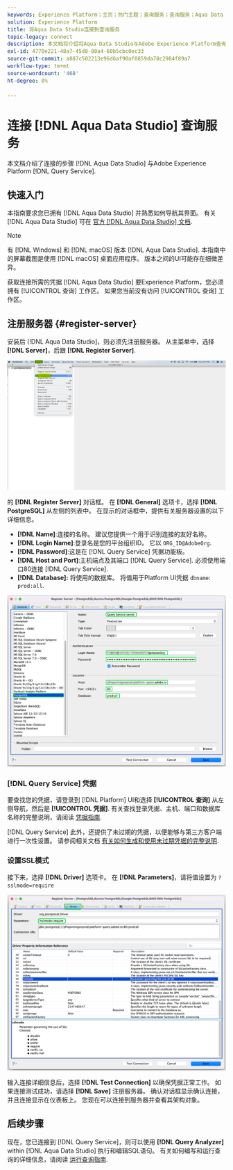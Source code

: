 ```yaml
---
keywords: Experience Platform；主页；热门主题；查询服务；查询服务；Aqua Data Studio;Aqua Data Studio；连接到查询服务；
solution: Experience Platform
title: 将Aqua Data Studio连接到查询服务
topic-legacy: connect
description: 本文档将介绍将Aqua Data Studio与Adobe Experience Platform查询服务连接的步骤。
exl-id: 4770e221-48a7-45d8-80a4-60b5cbc0ec33
source-git-commit: a887c502213e96d6af90af0859da78c2984f89a7
workflow-type: tm+mt
source-wordcount: '468'
ht-degree: 0%

---
```


# 连接 [!DNL Aqua Data Studio] 查询服务

本文档介绍了连接的步骤 [!DNL Aqua Data Studio] 与Adobe Experience Platform [!DNL Query Service].

## 快速入门

本指南要求您已拥有 [!DNL Aqua Data Studio] 并熟悉如何导航其界面。 有关 [!DNL Aqua Data Studio] 可在 [官方 [!DNL Aqua Data Studio] 文档](https://www.aquaclusters.com/app/home/project/public/aquadatastudio/wikibook/Documentation21.1/page/0/Aqua-Data-Studio-21-1).

>[!NOTE]
>
>有 [!DNL Windows] 和 [!DNL macOS] 版本 [!DNL Aqua Data Studio]. 本指南中的屏幕截图是使用 [!DNL macOS] 桌面应用程序。 版本之间的UI可能存在细微差异。

获取连接所需的凭据 [!DNL Aqua Data Studio] 要Experience Platform，您必须拥有 [!UICONTROL 查询] 工作区。 如果您当前没有访问 [!UICONTROL 查询] 工作区。

## 注册服务器 {#register-server}

安装后 [!DNL Aqua Data Studio]，则必须先注册服务器。 从主菜单中，选择 **[!DNL Server]**，后跟 **[!DNL Register Server]**.

![“Register Server（注册服务器）”下拉菜单突出显示。](../images/clients/aqua-data-studio/register-server.png)

的 **[!DNL Register Server]** 对话框。 在 **[!DNL General]** 选项卡，选择 **[!DNL PostgreSQL]** 从左侧的列表中。 在显示的对话框中，提供有关服务器设置的以下详细信息。

- **[!DNL Name]**:连接的名称。 建议您提供一个用于识别连接的友好名称。
- **[!DNL Login Name]**:登录名是您的平台组织ID。 它以 `ORG_ID@AdobeOrg`.
- **[!DNL Password]**:这是在 [!DNL Query Service] 凭据功能板。
- **[!DNL Host and Port]**:主机端点及其端口 [!DNL Query Service]. 必须使用端口80连接 [!DNL Query Service].
- **[!DNL Database]:** 将使用的数据库。 将值用于Platform UI凭据 `dbname`: `prod:all`.

![Aqua Data Studio常规选项卡，其中突出显示了必需的输入字段。](../images/clients/aqua-data-studio/register-server-general-tab.png)

### [!DNL Query Service] 凭据

要查找您的凭据，请登录到 [!DNL Platform] UI和选择 **[!UICONTROL 查询]** 从左侧导航，然后是 **[!UICONTROL 凭据]**. 有关查找登录凭据、主机、端口和数据库名称的完整说明，请阅读 [凭据指南](../ui/credentials.md).

[!DNL Query Service] 此外，还提供了未过期的凭据，以便能够与第三方客户端进行一次性设置。 请参阅相关文档 [有关如何生成和使用未过期凭据的完整说明](../ui/credentials.md#non-expiring-credentials).

### 设置SSL模式

接下来，选择 **[!DNL Driver]** 选项卡。 在 **[!DNL Parameters]**，请将值设置为 `?sslmode=require`

![Aqua Data Studio驱动程序选项卡，其中突出显示了参数字段。](../images/clients/aqua-data-studio/register-server-driver-tab.png)

输入连接详细信息后，选择 **[!DNL Test Connection]** 以确保凭据正常工作。 如果连接测试成功，请选择 **[!DNL Save]** 注册服务器。 确认对话框显示确认连接，并且连接显示在仪表板上。 您现在可以连接到服务器并查看其架构对象。

## 后续步骤

现在，您已连接到 [!DNL Query Service]，则可以使用 **[!DNL Query Analyzer]** within [!DNL Aqua Data Studio] 执行和编辑SQL语句。 有关如何编写和运行查询的详细信息，请阅读 [运行查询指南](../best-practices/writing-queries.md).
